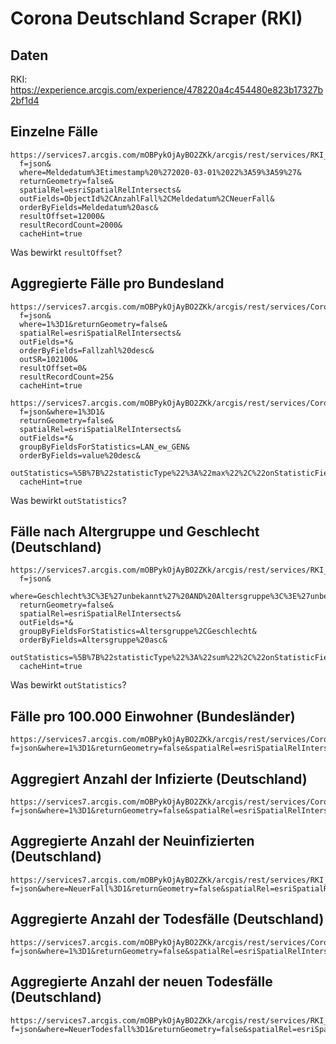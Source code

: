 # Corona Deutschland Scraper (RKI)

## Daten

RKI: <https://experience.arcgis.com/experience/478220a4c454480e823b17327b2bf1d4>

## Einzelne Fälle

```text
https://services7.arcgis.com/mOBPykOjAyBO2ZKk/arcgis/rest/services/RKI_COVID19/FeatureServer/0/query?
  f=json&
  where=Meldedatum%3Etimestamp%20%272020-03-01%2022%3A59%3A59%27&
  returnGeometry=false&
  spatialRel=esriSpatialRelIntersects&
  outFields=ObjectId%2CAnzahlFall%2CMeldedatum%2CNeuerFall&
  orderByFields=Meldedatum%20asc&
  resultOffset=12000&
  resultRecordCount=2000&
  cacheHint=true
```

Was bewirkt `resultOffset`?

## Aggregierte Fälle pro Bundesland

```text
https://services7.arcgis.com/mOBPykOjAyBO2ZKk/arcgis/rest/services/Coronaf%C3%A4lle_in_den_Bundesl%C3%A4ndern/FeatureServer/0/query?
  f=json&
  where=1%3D1&returnGeometry=false&
  spatialRel=esriSpatialRelIntersects&
  outFields=*&
  orderByFields=Fallzahl%20desc&
  outSR=102100&
  resultOffset=0&
  resultRecordCount=25&
  cacheHint=true
```

```text
https://services7.arcgis.com/mOBPykOjAyBO2ZKk/arcgis/rest/services/Coronaf%C3%A4lle_in_den_Bundesl%C3%A4ndern/FeatureServer/0/query?
  f=json&where=1%3D1&
  returnGeometry=false&
  spatialRel=esriSpatialRelIntersects&
  outFields=*&
  groupByFieldsForStatistics=LAN_ew_GEN&
  orderByFields=value%20desc&
  outStatistics=%5B%7B%22statisticType%22%3A%22max%22%2C%22onStatisticField%22%3A%22faelle_100000_EW%22%2C%22outStatisticFieldName%22%3A%22value%22%7D%5D&
  cacheHint=true
```

Was bewirkt `outStatistics`?

## Fälle nach Altergruppe und Geschlecht (Deutschland)

```text
https://services7.arcgis.com/mOBPykOjAyBO2ZKk/arcgis/rest/services/RKI_COVID19/FeatureServer/0/query?
  f=json&
  where=Geschlecht%3C%3E%27unbekannt%27%20AND%20Altersgruppe%3C%3E%27unbekannt%27&
  returnGeometry=false&
  spatialRel=esriSpatialRelIntersects&
  outFields=*&
  groupByFieldsForStatistics=Altersgruppe%2CGeschlecht&
  orderByFields=Altersgruppe%20asc&
  outStatistics=%5B%7B%22statisticType%22%3A%22sum%22%2C%22onStatisticField%22%3A%22AnzahlFall%22%2C%22outStatisticFieldName%22%3A%22value%22%7D%5D&
  cacheHint=true
```

Was bewirkt `outStatistics`?

## Fälle pro 100.000 Einwohner (Bundesländer)

```text
https://services7.arcgis.com/mOBPykOjAyBO2ZKk/arcgis/rest/services/Coronaf%C3%A4lle_in_den_Bundesl%C3%A4ndern/FeatureServer/0/query?f=json&where=1%3D1&returnGeometry=false&spatialRel=esriSpatialRelIntersects&outFields=*&groupByFieldsForStatistics=LAN_ew_GEN&orderByFields=value%20desc&outStatistics=%5B%7B%22statisticType%22%3A%22max%22%2C%22onStatisticField%22%3A%22faelle_100000_EW%22%2C%22outStatisticFieldName%22%3A%22value%22%7D%5D&cacheHint=true
```

## Aggregiert Anzahl der Infizierte (Deutschland)

```text
https://services7.arcgis.com/mOBPykOjAyBO2ZKk/arcgis/rest/services/Coronaf%C3%A4lle_in_den_Bundesl%C3%A4ndern/FeatureServer/0/query?f=json&where=1%3D1&returnGeometry=false&spatialRel=esriSpatialRelIntersects&outFields=*&outStatistics=%5B%7B%22statisticType%22%3A%22sum%22%2C%22onStatisticField%22%3A%22Fallzahl%22%2C%22outStatisticFieldName%22%3A%22value%22%7D%5D&outSR=102100&cacheHint=true
```

## Aggregierte Anzahl der Neuinfizierten (Deutschland)

```text
https://services7.arcgis.com/mOBPykOjAyBO2ZKk/arcgis/rest/services/RKI_COVID19/FeatureServer/0/query?f=json&where=NeuerFall%3D1&returnGeometry=false&spatialRel=esriSpatialRelIntersects&outFields=*&outStatistics=%5B%7B%22statisticType%22%3A%22sum%22%2C%22onStatisticField%22%3A%22AnzahlFall%22%2C%22outStatisticFieldName%22%3A%22value%22%7D%5D&cacheHint=true
```

## Aggregierte Anzahl der Todesfälle (Deutschland)

```text
https://services7.arcgis.com/mOBPykOjAyBO2ZKk/arcgis/rest/services/Coronaf%C3%A4lle_in_den_Bundesl%C3%A4ndern/FeatureServer/0/query?f=json&where=1%3D1&returnGeometry=false&spatialRel=esriSpatialRelIntersects&outFields=*&outStatistics=%5B%7B%22statisticType%22%3A%22sum%22%2C%22onStatisticField%22%3A%22Death%22%2C%22outStatisticFieldName%22%3A%22value%22%7D%5D&cacheHint=true
```

## Aggregierte Anzahl der neuen Todesfälle (Deutschland)

```text
https://services7.arcgis.com/mOBPykOjAyBO2ZKk/arcgis/rest/services/RKI_COVID19/FeatureServer/0/query?f=json&where=NeuerTodesfall%3D1&returnGeometry=false&spatialRel=esriSpatialRelIntersects&outFields=*&outStatistics=%5B%7B%22statisticType%22%3A%22sum%22%2C%22onStatisticField%22%3A%22AnzahlTodesfall%22%2C%22outStatisticFieldName%22%3A%22value%22%7D%5D&cacheHint=true
```
